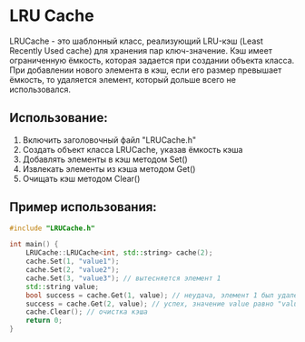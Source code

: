 # LRU Cache
LRUCache - это шаблонный класс, реализующий LRU-кэш (Least Recently Used cache) для хранения пар ключ-значение. Кэш имеет ограниченную ёмкость, которая задается при создании объекта класса. При добавлении нового элемента в кэш, если его размер превышает ёмкость, то удаляется элемент, который дольше всего не использовался.

## Использование:

1. Включить заголовочный файл "LRUCache.h"
2. Создать объект класса LRUCache, указав ёмкость кэша
3. Добавлять элементы в кэш методом Set()
4. Извлекать элементы из кэша методом Get()
5. Очищать кэш методом Clear()

## Пример использования:

```cpp
#include "LRUCache.h"

int main() {
    LRUCache::LRUCache<int, std::string> cache(2);
    cache.Set(1, "value1");
    cache.Set(2, "value2");
    cache.Set(3, "value3"); // вытесняется элемент 1
    std::string value;
    bool success = cache.Get(1, value); // неудача, элемент 1 был удален
    success = cache.Get(2, value); // успех, значение value равно "value2"
    cache.Clear(); // очистка кэша
    return 0;
}
```
